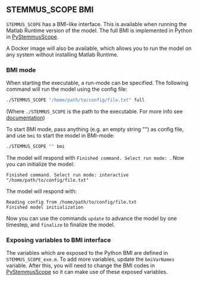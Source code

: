 ## STEMMUS_SCOPE BMI

`STEMMUS_SCOPE` has a BMI-like interface. This is available when running the Matlab Runtime version of the model.
The full BMI is implemented in Python in [PyStemmusScope](https://github.com/EcoExtreML/STEMMUS_SCOPE_Processing/).

A Docker image will also be available, which allows you to run the model on any system without installing Matlab Runtime.

### BMI mode

When starting the executable, a run-mode can be specified. The following command will run the model using the config file:

```sh
./STEMMUS_SCOPE "/home/path/to/config/file.txt" full
```

(Where `./STEMMUS_SCOPE` is the path to the executable. For more info see [documentation](../run_model_on_snellius/exe/README.md))

To start BMI mode, pass anything (e.g. an empty string "") as config file, and use `bmi` to start the model in BMI-mode:

```sh
./STEMMUS_SCOPE "" bmi
```

The model will respond with `Finished command. Select run mode: `. Now you can initialize the model:

```
Finished command. Select run mode: interactive "/home/path/to/config/file.txt"
```

The model will respond with:
```
Reading config from /home/path/to/config/file.txt
Finished model initialization
```

Now you can use the commands `update` to advance the model by one timestep, and `finalize` to finalize the model.

### Exposing variables to BMI interface

The variables which are exposed to the Python BMI are defined in `STEMMUS_SCOPE_exe.m`.
To add more variables, update the `bmiVarNames` variable.
After this, you will need to change the BMI codes in [PyStemmusScope](https://github.com/EcoExtreML/STEMMUS_SCOPE_Processing/) so it can make use of these exposed variables.

